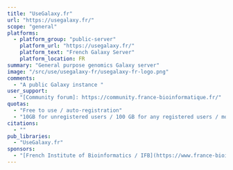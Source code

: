 ```yaml
---
title: "UseGalaxy.fr"
url: "https://usegalaxy.fr/"
scope: "general"
platforms:
  - platform_group: "public-server"
    platform_url: "https://usegalaxy.fr/"
    platform_text: "French Galaxy Server"
    platform_location: FR
summary: "General purpose genomics Galaxy server"
image: "/src/use/usegalaxy-fr/usegalaxy-fr-logo.png"
comments:
  - "A public Galaxy instance "
user_support:
  - "[Community forum]: https://community.france-bioinformatique.fr/"
quotas:
  - "Free to use / auto-registration"
  - "10GB for unregistered users / 100 GB for any registered users / more for French scientists"
citations:
  - ""
pub_libraries:
  - "UseGalaxy.fr"
sponsors:
  - "[French Institute of Bioinformatics / IFB](https://www.france-bioinformatique.fr/en/)"
---
```

